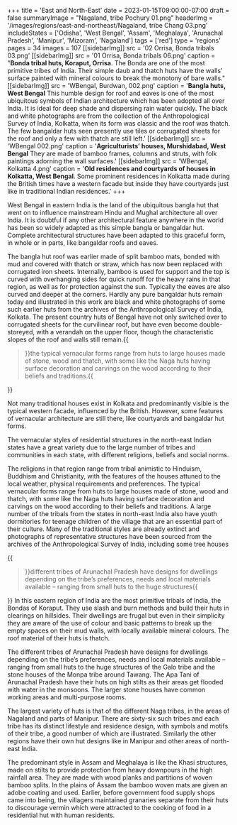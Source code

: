 +++
title = 'East and North-East'
date = 2023-01-15T09:00:00-07:00
draft = false
summaryImage = "Nagaland, tribe Pochury 01.png"
headerImg = '/images/regions/east-and-northeast/Nagaland, tribe Chang 03.png'
includeStates = ['Odisha', 'West Bengal', 'Assam', 'Meghalaya', 'Arunachal Pradesh', 'Manipur',
'Mizoram', 'Nagaland']
tags = ['red']
type = 'regions'
pages = 34
images = 107
[[sidebarImg]]
    src = '02 Orrisa, Bonda tribals 03.png'
[[sidebarImg]]
    src = '01 Orrisa, Bonda tribals 06.png'
    caption = "**Bonda tribal huts, Koraput, Orrisa**. The Bonda are one of the most primitive tribes of India. Their simple daub and thatch huts have the walls’ surface painted with mineral colours to break the monotony of bare walls."
[[sidebarImg]]
    src = 'WBengal, Burdwan, 002.png'
    caption = '**Bangla huts, West Bengal** This humble design for roof and eaves is one of the most ubiquitous symbols of Indian architecture which has been adopted all over India. It is ideal for deep shade and dispersing rain water quickly. The black and white photographs are from the collection of the Anthropological Survey of India, Kolkatta, when its form was classic and the roof was thatch. The few bangaldar huts seen presently use tiles or corrugated sheets for the roof and only a few with thatch are still left.'
[[sidebarImg]]
    src = 'WBengal 002.png'
    caption = '**Agriculturists’ houses, Murshidabad, West Bengal** They are made of bamboo frames, columns and struts, with folk paintings adorning the wall surfaces.'
[[sidebarImg]]
    src = 'WBengal, Kolkatta 4.png'
    caption = '**Old residences and courtyards of houses in Kolkatta, West Bengal**. Some prominent residences in Kolkatta made during the British times have a western facade but inside they have courtyards just like in traditional Indian residences.'
+++

West Bengal in eastern India is the land of the ubiquitous bangla hut that went on to
influence mainstream Hindu and Mughal architecture all over India. It is doubtful if any
other architectural feature anywhere in the world has been so widely adapted as this simple
bangla or bangaldar hut. Complete architectural structures have been adapted to this graceful
form, in whole or in parts, like bangaldar roofs and eaves.

The bangla hut roof was earlier made of split bamboo mats, bonded with mud and covered
with thatch or straw, which has now been replaced with corrugated iron sheets. Internally,
bamboo is used for support and the top is curved with overhanging sides for quick runoff for
the heavy rains in that region, as well as for protection against the sun. Typically the eaves
are also curved and deeper at the corners. Hardly any pure bangaldar huts remain today and
illustrated in this work are black and white photographs of some such earlier huts from the
archives of the Anthropological Survey of India, Kolkata. The present country huts of Bengal
have not only switched over to corrugated sheets for the curvilinear roof, but have even
become double-storeyed, with a verandah on the upper floor, though the characteristic slopes
of the roof and walls still remain.{{<blockquote position="right">}}the typical vernacular forms range from huts to large houses
made of stone, wood and thatch, with some like the Naga huts having surface decoration
and carvings on the wood according to their beliefs and traditions.{{</blockquote>}}

Not many traditional houses exist in Kolkata and predominantly visible is the typical western
facade, influenced by the British. However, some features of vernacular architecture are still
there, like courtyards and bangaldar hut forms.

The vernacular styles of residential structures in the north-east Indian states have a great variety
due to the large number of tribes and communities in each state, with different religions,
beliefs and social norms.

The religions in that region range from tribal animistic to Hinduism,
Buddhism and Christianity, with the features of the houses attuned to the local weather, physical
requirements and preferences. The typical vernacular forms range from huts to large houses
made of stone, wood and thatch, with some like the Naga huts having surface decoration
and carvings on the wood according to their beliefs and traditions. A large number of the
tribals from the states in north-east India also have youth dormitories for teenage children of
the village that are an essential part of their culture. Many of the traditional styles are already extinct and photographs of representative structures have been sourced from the archives of the
Anthropological Survey of India, including some tree houses

{{<blockquote position="left">}}different tribes of Arunachal Pradesh have designs for dwellings depending on the tribe’s
preferences, needs and local materials available – ranging from small huts to the huge structures{{</blockquote>}} In this eastern region of India are the most primitive tribals of India, the Bondas of Koraput.
They use slash and burn methods and build their huts in clearings on hillsides. Their
dwellings are frugal but even in their simplicity they are aware of the use of colour and basic
patterns to break up the empty spaces on their mud walls, with locally available mineral
colours. The roof material of their huts is thatch.

The different tribes of Arunachal Pradesh have designs for dwellings depending on the tribe’s
preferences, needs and local materials available – ranging from small huts to the huge structures
of the Galo tribe and the stone houses of the Monpa tribe around Tawang. The Apa Tani of
Arunachal Pradesh have their huts on high stilts as their areas get flooded with water in the
monsoons. The larger stone houses have common working areas and multi-purpose rooms.

The largest variety of huts is that of the different Naga tribes, in the areas of Nagaland and
parts of Manipur. There are sixty-six such tribes and each tribe has its distinct lifestyle and
residence design, with symbols and motifs of their tribe, a good number of which are illustrated.
Similarly the other regions have their own hut designs like in Manipur and other areas of
north-east India.

The predominant style in Assam and Meghalaya is like the Khasi structures, made on stilts to
provide protection from heavy downpours in the high rainfall area. They are made with wood
planks and partitions of woven bamboo splits. In the plains of Assam the bamboo woven mats
are given an adobe coating and used. Earlier, before government food supply shops came into
being, the villagers maintained granaries separate from their huts to discourage vermin which
were attracted to the cooking of food in a residential hut with human residents.